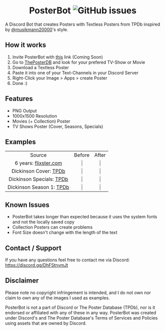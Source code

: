 <h1 align="center">PosterBot <img alt="GitHub issues" src="https://img.shields.io/github/issues/benni0109/posterbot?logo=github"></h1>
<p>A Discord Bot that creates Posters with Textless Posters from TPDb inspired by <a href="https://theposterdb.com/user/musikmann2000">@musikmann20000</a>'s style.<br>

## How it works
1. Invite PosterBot with <a href="">this</a> link (Coming Soon)
2. Go to <a href="https://theposterdb.com/">ThePosterDB</a> and look for your prefered TV-Show or Movie
3. Download a Textless Poster
4. Paste it into one of your Text-Channels in your Discord Server
5. Right-Click your Image > Apps > create Poster
6. Done :)

## Features
- PNG Output 
- 1000x1500 Resolution
- Movies (+ Collection) Poster
- TV Shows Poster (Cover, Seasons, Specials)

## Examples
<table>
<tr align="center">
  <td>Source</td>
  <td>Before</td>
  <td>After</td>
</tr>
<tr align="center">
  <td>
    6 years:
    <a href="https://www.flixster.com/movie/6-years/2200b530-4519-3c9e-8c2f-e7cfa6c4c82a">flixster.com</a>
  </td>
  <td><img src="https://user-images.githubusercontent.com/47495914/198897012-2090e3e1-6f5a-44a8-9611-c345786ff4a6.jpg" width="20%"></td>
  <td><img src="https://user-images.githubusercontent.com/47495914/198897011-611fcee2-2cab-46b2-9944-c5c46bbcdd01.png" width="20%"></td>
</tr>
<tr align="center">
  <td>
    Dickinson Cover:
    <a href="https://theposterdb.com/poster/208238">TPDb</a>
  </td>
  <td><img src="https://user-images.githubusercontent.com/47495914/198897372-d5970313-854f-4ece-a893-2bba8b8b38a7.jpg" width="20%"></td>
  <td><img src="https://user-images.githubusercontent.com/47495914/198897368-75d35c6f-1ad9-4ab1-9ba8-4fc0303f951d.png" width="20%"></td>
</tr>
<tr align="center">
  <td>
    Dickinson Specials:
    <a href="https://theposterdb.com/poster/208239">TPDb</a>
  </td>
  <td><img src="https://user-images.githubusercontent.com/47495914/198897476-d3786a0f-458f-4be8-a883-e50a091ac17c.jpg" width="20%"></td>
  <td><img src="https://user-images.githubusercontent.com/47495914/198897478-ddad41ff-50e0-41f8-a6bf-9685d4fa337c.png" width="20%"></td>
</tr>

<tr align="center">
  <td>
    Dickinson Season 1:
    <a href="https://theposterdb.com/poster/208240">TPDb</a>
  </td>
  <td><img src="https://user-images.githubusercontent.com/47495914/198897509-a4fc934c-245c-4df9-bc6d-380349830346.jpg" width="20%"></td>
  <td><img src="https://user-images.githubusercontent.com/47495914/198897502-731a0144-d57b-4097-b97f-ac4676489134.png" width="20%"></td>
</tr>
</table>

## Known Issues
- PosterBot takes longer than expected because it uses the system fonts and not the locally saved copy
- Collection Posters can create problems
- Font Size doesn't change with the length of the text

## Contact / Support
If you have any questions feel free to contact me via Discord: https://discord.gg/DhFStnymJt

## Disclaimer
Please note no copyright infringement is intended, and I do not own nor claim to own any of the images I used as examples.

PosterBot is not a part of Discord or The Poster Database (TPDb), nor is it endorsed or affiliated with any of these in any way.
PosterBot was created under Discord's and The Poster Database's Terms of Services and Policies using assets that are owned by Discord. 
